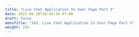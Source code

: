 ```yaml
---
title: "Live Chat Application In User Page Part 5"
date: 2023-05-26T10:44:59-07:00
draft: false
menuTitle: "243. Live Chat Application In User Page Part 5"
weight: 243
---
```

